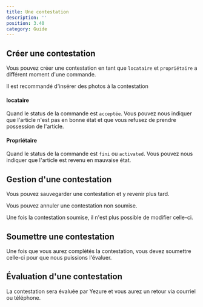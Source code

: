 ```yaml
---
title: Une contestation
description: ''
position: 3.40
category: Guide
---
```


## Créer une contestation
Vous pouvez créer une contestation en tant que `locataire` et `propriétaire` a différent moment d'une commande. 

Il est recommandé d'insérer des photos à la contestation

#### locataire
Quand le status de la commande est `acceptée`. Vous pouvez nous indiquer que l'article n'est pas en bonne état et que vous refusez de prendre possession de l'article.

#### Propriétaire
Quand le status de la commande est `fini` ou `activated`. Vous pouvez nous indiquer que l'article est revenu en mauvaise état.

## Gestion d'une contestation
Vous pouvez sauvegarder une contestation et y revenir plus tard.

Vous pouvez annuler une contestation non soumise.  

Une fois la contestation soumise, il n'est plus possible de modifier celle-ci.

## Soumettre une contestation
Une fois que vous aurez complétés la contestation, vous devez soumettre celle-ci pour que nous puissions l'évaluer. 

## Évaluation d'une contestation
La contestation sera évaluée par Yezure et vous aurez un retour via courriel ou téléphone. 